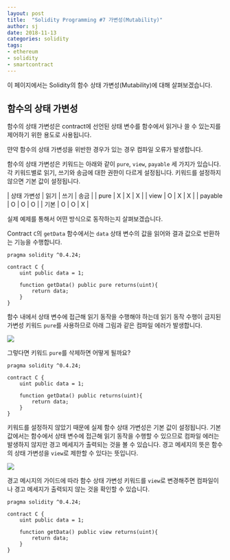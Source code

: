 ```yaml
---
layout: post
title:  "Solidity Programming #7 가변성(Mutability)"
author: sj
date: 2018-11-13
categories: solidity
tags:
- ethereum
- solidity
- smartcontract
---
```


이 페이지에서는 Solidity의 함수 상태 가변성(Mutability)에 대해 살펴보겠습니다.

## 함수의 상태 가변성

함수의 상태 가변성은 contract에 선언된 상태 변수를 함수에서 읽거나 쓸 수 있는지를 제어하기 위한 용도로 사용됩니다.

먄약 함수의 상태 가변성을 위반한 경우가 있는 경우 컴파일 오류가 발생합니다.

함수의 상태 가변성은 키워드는 아래와 같이 `pure`, `view`, `payable` 세 가지가 있습니다.
각 키워드별로 읽기, 쓰기와 송금에 대한 권한이 다르게 설정됩니다.
키워드를 설정하지 않으면 기본 값이 설정됩니다.

| 상태 가변성 | 읽기 | 쓰기 | 송금 |
| pure    | X | X | X |
| view    | O | X | X |
| payable | O | O | O |
| 기본     | O | O | X |

실제 예제를 통해서 어떤 방식으로 동작하는지 살펴보겠습니다.

Contract `C`의 `getData` 함수에서는 `data` 상태 변수의 값을 읽어와 결과 값으로 반환하는 기능을
수행합니다.

```
pragma solidity ^0.4.24;

contract C {
    uint public data = 1;

    function getData() public pure returns(uint){
        return data;
    }
}
```

함수 내에서 상태 변수에 접근해 읽기 동작을 수행해야 하는데 읽기 동작 수행이 금지된 가변성 키워드 `pure`를 사용하므로
아래 그림과 같은 컴파일 에러가 발생합니다.

![](/blog/assets/images/solidity/mutability1.png)

그렇다면 키워드 `pure`를 삭제하면 어떻게 될까요?

```
pragma solidity ^0.4.24;

contract C {
    uint public data = 1;

    function getData() public returns(uint){
        return data;
    }
}
```

키워드를 설정하지 않았기 때문에 실제 함수 상태 가변성은 기본 값이 설정됩니다. 기본 값에서는 함수에서 상태 변수에
접근해 읽기 동작을 수행할 수 있으므로 컴파일 에러는 발생하지 않지만 경고 메세지가 출력되는 것을 볼 수 있습니다.
경고 메세지의 뜻은 함수의 상태 가변성을 `view`로 제한할 수 있다는 뜻입니다.

![](/blog/assets/images/solidity/mutability2.png)

경고 메시지의 가이드에 따라 함수 상태 가변성 키워드를 `view`로 변경해주면 컴파일이나 경고 메세지가 출력되지 않는
것을 확인할 수 있습니다.

```
pragma solidity ^0.4.24;

contract C {
    uint public data = 1;

    function getData() public view returns(uint){
        return data;
    }
}
```
